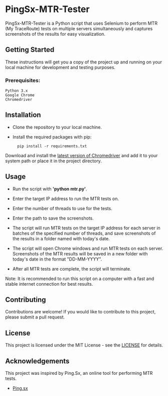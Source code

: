 # PingSx-MTR-Tester

PingSx-MTR-Tester is a Python script that uses Selenium to perform MTR (My TraceRoute) tests on multiple servers simultaneously and captures screenshots of the results for easy visualization.

## Getting Started

These instructions will get you a copy of the project up and running on your local machine for development and testing purposes.

### Prerequisites:

    Python 3.x
    Google Chrome
    Chromedriver

## Installation

* Clone the repository to your local machine.

* Install the required packages with pip:

        pip install -r requirements.txt

Download and install the [latest version of Chromedriver](https://chromedriver.chromium.org/downloads) and add it to your system path or place it in the project directory.

## Usage

* Run the script with **'python mtr.py'**.

* Enter the target IP address to run the MTR tests on.

* Enter the number of threads to use for the tests.

* Enter the path to save the screenshots.

* The script will run MTR tests on the target IP address for each server in batches of the specified number of threads, and save screenshots of the results in a folder named with today's date.

* The script will open Chrome windows and run MTR tests on each server. Screenshots of the MTR results will be saved in a new folder with today's date in the format "DD-MM-YYYY".

* After all MTR tests are complete, the script will terminate.

Note: It is recommended to run this script on a computer with a fast and stable internet connection for best results.
## Contributing

Contributions are welcome! If you would like to contribute to this project, please submit a pull request.
## License

This project is licensed under the MIT License - see the [LICENSE](https://choosealicense.com/licenses/mit/) for details.
## Acknowledgements

This project was inspired by Ping.Sx, an online tool for performing MTR tests.

 - [Ping.sx](https://ping.sx/mtr)
